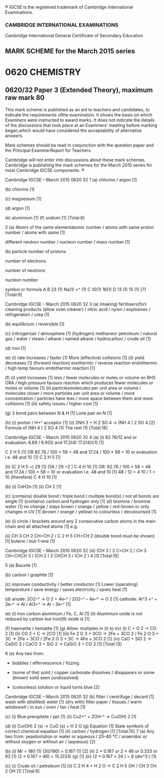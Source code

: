 ® IGCSE is the registered trademark of Cambridge International Examinations. 

### CAMBRIDGE INTERNATIONAL EXAMINATIONS 

Cambridge International General Certificate of Secondary Education 

## MARK SCHEME for the March 2015 series 

# 0620 CHEMISTRY 

## 0620/32 Paper 3 (Extended Theory), maximum raw mark 80 

This mark scheme is published as an aid to teachers and candidates, to indicate the requirements ofthe examination. It shows the basis on which Examiners were instructed to award marks. It does not indicate the details of the discussions that took place at an Examiners’ meeting before marking began,which would have considered the acceptability of alternative answers. 

Mark schemes should be read in conjunction with the question paper and the Principal ExaminerReport for Teachers. 

Cambridge will not enter into discussions about these mark schemes. Cambridge is publishing the mark schemes for the March 2015 series for most Cambridge IGCSE components. ® 


Cambridge IGCSE – March 2015 0620 32 1 (a) chlorine / argon [1] 

 (b) chlorine [1] 

 (c) magnesium [1] 

 (d) argon [1] 

 (e) aluminium [1] (f) sodium [1] [Total:6] 

2 (a) Atoms of the same elementatomic number / atoms with same proton number / atoms with same [1] 

 different neutron number / nucleon number / mass number [1] 

 (b) particle number of protons 

 number of electrons 

 number of neutrons 

 nucleon number 

 symbol or formula A B 23 (1) Na(1) +^ (1) C 10(1) 16(1) D 13 (1) 15 (1) [7] [Total:9] 


Cambridge IGCSE – March 2015 0620 32 3 (a) (making) fertilisers(for) cleaning products (allow oven cleaner) / nitric acid / nylon / explosives / refrigeration / urea [1] 

 (b) equilibrium / reversible [1] 

 (c) (nitrogen)air / atmosphere [1] (hydrogen) methaneor petroleum / natural gas / water / steam / alkane / named alkane / hydrocarbon / crude oil [1] 

 (d) iron [1] 

 (e) (i) rate increases / faster [1] More (effective) collisions [1] (ii) yield decreases [1] (forward reaction) exothermic / reverse reaction endothermic / high temp favours endothermic reaction [1] 

 (f) (i) yield increases [1] less / fewer molecules or moles or volume on RHS ORA / high pressure favours reaction which produces fewer molecules or moles or volume [1] (ii) particlesmolecules per unit area or volume / molecules closer / more particles per unit area or volume / more concentration / particles have less / more space between them and more collisions [1] (iii) safety issues / higher cost [1] 

 (g) 3 bond pairs between N & H [1] Lone pair on N [1] 

 (h) (i) proton / H+^ acceptor [1] (ii) 2NH 3 + H 2 SO 4 → (NH 4 ) 2 SO 4 [2] Formula of (NH 4 ) 2 SO 4 (1) The rest (1) [Total:18] 


Cambridge IGCSE – March 2015 0620 32 4 (a) (i) 82.76/12 and or evaluation: 6.89 / 6.9(0) and 17.2(4) 17.2(4)(/1) [1] 

 C 2 H 5 [1] OR 82.76 / 100 × 58 = 48 and 17.24 / 100 × 58 = 10 or evaluation i.e. 48 and 10 [1] C 2 H 5 [1] 

 (ii) (C 2 H 5 =) 29 [1] (58 / 29 =2 ) C 4 H 10 [1] OR: 82.76 / 100 × 58 = 48 and 17.24 / 100 × 58 = 10 or evaluation i.e. 48 and 10 [1] 48 / 12 = 4 10 / 1 = 10 (therefore) C 4 H 10 [1] 

 (b) (i) CnH2n [1] (ii) CH 2 [1] 

 (c) (contains) double bond / triple bond / multiple bond(s) / not all bonds are single [1] (contains) carbon and hydrogen only [1] (d) bromine / bromine water [1] no change / stays brown / orange / yellow / red-brown or only changes in UV [1] (brown / orange / yellow) to colourless / decolourised [1] 

 (e) (i) circle / brackets around any 2 consecutive carbon atoms in the main chain and all attached atoms [1] e.g. 

 (ii) CH 3 CH 2 CH=CH 2 / C 2 H 5 CH=CH 2 (double bond must be shown) [1] butene / but-1-ene [1] 


 Cambridge IGCSE – March 2015 0620 32 (iii) (CH 3 ) 2 C=CH 2 / CH 3 CH=CHCH 3 / (CH 2 ) 2 CHCH 3 / (CH 2 ) 4 [1] [Total:15] 

5 (a) Bauxite [1] 

 (b) carbon / graphite [1] 

 (c) improves conductivity / better conductor [1] Lower (operating) temperature / save energy / saves electricity / saves heat [1] 

 (d) anode: 2O2–^ → O 2 + 4e–^ / 2O2–^ – 4e–^ → O 2 [1] cathode: Al^3 +^ + 3e–^ → Al / Al3+^ → Al – 3e–^ [1] 

 (e) (i) Iron carbon aluminium / Fe, C, Al [1] (ii) Aluminium oxide is not reduced by carbon but iron(III) oxide is [1] 

 (f) haematite / hematite [1] (g) Allow: multiples in (i) to (iv) (i) C + O 2 → CO 2 [1] (ii) CO 2 + C → 2CO [1] (iii) Fe 2 O 3 + 3CO → 2Fe + 3CO 2 / Fe 2 O 3 + 3C → 2Fe + 3CO / 2Fe 2 O 3 + 3C → 4Fe + 3CO 2 [1] (iv) CaO + SiO 2 → CaSiO 3 / CaCO 3 + SiO 2 → CaSiO 3 + CO 2 [1] [Total:13] 

6 (a) Any two from: 

- bubbles / effervescence / fizzing 

- (some of the) solid / copper carbonate dissolves / disappears or some (brown) solid     seen (undissolved) 

- (colourless) solution or liquid turns blue [2] 


 Cambridge IGCSE – March 2015 0620 32 (b) filter / centrifuge / decant [1] wash with (distilled) water [1] (dry with) filter paper / tissues / warm windowsill / in sun / oven / fan / heat [1] 

 (c) (i) Blue precipitate / ppt [1] (ii) Cu2+^ + 2OH–^ → Cu(OH) 2 [1] 

(d) (i) Cu(OH) 2 (s) → CuO (s) + H 2 O (g) Equation [1] State symbols of correct chemical equation [1] (ii) carbon / hydrogen [1] [Total:10] 7 (a) Any two from: yeastsolution or water or aqueous / 20–40 °C / anaerobic or without oxygen or without air / (aqueous) [2] 

 (b) (i) Mr = 180 (1) (30/180) = 0.167 (1) [2] (ii) 2 × 0.167 or 2 × 46 or 0.333 or 92 [1] (2 × 0.167 × 46) = 15.3(33) (g) [1] (iii) (2 × 0.167 × 24 ) = 8 (dm^3 ) [1] 

 (c) (i) Crude oil / petroleum [1] (ii) C 2 H 4 + H 2 O → C 2 H 5 OH / CH 3 CH 2 OH [1] [Total:9] 


